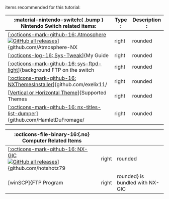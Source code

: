 items recommended for this tutorial:


| :material-nintendo-switch:{ .bump }  Nintendo Switch related items:		                 										|  Type :  			         		  | Description :             				 |
| --------------------------------------------------------------------------------------------------------- | ----------------------------------------- | -------------------------------------------------- |
| [[:octicons-mark-github-16: Atmosphere](https://github.com/Atmosphere-NX/Atmosphere)<br>[![GitHub all releases](https://img.shields.io/github/downloads/Atmosphere-NX/Atmosphere/total?color=red&style=flat-square)](https://github.com/Atmosphere-NX/Atmosphere)]{github.com/Atmosphere-NX|right|rounded|bounce|success}			<br>				      | Custom Firmware   			        | Custom Firmware<br>[[![Website](https://img.shields.io/website?label=%20&logo=nintendoswitch&logoColor=red&style=flat-square&up_color=grey&up_message=GBAtemp%20Thread&url=https%3A%2F%2Fgbatemp.net%2Fthreads%2Fatmosphere-nx-custom-firmware-in-development-by-sciresm.496832%2F)](https://gbatemp.net/threads/atmosphere-nx-custom-firmware-in-development-by-sciresm.496832/)]{GBATemp Discussion|right|rounded|bounce|success}           				 |
| [[:octicons-log-16: Sys-Tweak](sys-tweak.md)]{My Guide|right|rounded|bounce|success}<br>  | system module / homebrew 		 	  | Icon Takeover module    <br>[[![Website](https://img.shields.io/website?label=%20&logo=nintendoswitch&logoColor=red&style=flat-square&up_color=grey&up_message=GBAtemp%20Thread&url=https%3A%2F%2Fgbatemp.net%2Fthreads%2Fcustom-game-icons-tutorial-and-sharing-hub.574675%2F)](https://gbatemp.net/threads/custom-game-icons-tutorial-and-sharing-hub-no-forwarders.574675/)]{GBATemp guide|right|rounded|bounce|success}  				 |
| [[:octicons-mark-github-16: sys-ftpd-light](https://github.com/cathery/sys-ftpd-light?style=social)]{background FTP on the switch|right|rounded|bounce|success}		<br>![GitHub all releases](https://img.shields.io/github/downloads/cathery/sys-ftpd/total?color=red&style=flat-square)				| system module / homebrew<BR>(*included with Deepsea AIO CFW*) :trident:	| FTP sysmodule/program on the switch  |
| [[:octicons-mark-github-16: NXThemesInstaller](https://github.com/exelix11/SwitchThemeInjector/releases/)]{github.com/exelix11/|right|rounded|bounce|success}       <br>    ![GitHub all releases](https://img.shields.io/github/downloads/exelix11/SwitchThemeInjector/total?color=red&style=flat-square)                 | nro / homebrew application <br>(*Included in some CFW packs*)			  | Used to install themes    				 |
| [[Vertical or Horizontal Theme](supportedthemes.md)]{Supported Themes|right|rounded|bounce|success} 										| nxtheme files 					  | theme file that contains image & json patch 	 |
| [[:octicons-mark-github-16: nx-titles-list-dumper](https://github.com/HamletDuFromage/nx-titles-list-dumper/releases)]{github.com/HamletDuFromage/|right|rounded|bounce|success}  <br>	![GitHub all releases](https://img.shields.io/github/downloads/HamletDuFromage/nx-titles-list-dumper/total?color=red&style=flat-square)		| nro/homebrew<br> (*Pulled with nc-gix*) | imports a list of TitleID installed games into CSV |


| :octicons-file-binary-16:{.no} Computer Related Items															| 	 						  |     |
| --------------------------------------------------------------------------------------------------------------- | ----- | ----------------------------------------- |
| [[:octicons-mark-github-16: NX-GIC](https://github.com/hotshotz79)<br>[![GitHub all releases](https://img.shields.io/github/downloads/hotshotz79/NX-Game-Icon-Customizer/total?color=red&style=flat-square)](https://github.com/hotshotz79)]{github.com/hotshotz79|right|rounded|bounce|success}<BR>			| Icon Transfer tool & Repo Grabber<BR>[[![Website](https://img.shields.io/website?label=%20&logo=nintendoswitch&logoColor=red&style=flat-square&up_color=grey&up_message=GBAtemp%20Thread&url=https%3A%2F%2Fgbatemp.net%2Fthreads%2Fnintendo-switch-game-icon-customizer-simplify-the-method-of-changing-game-icons.584229%2F)](https://gbatemp.net/threads/nintendo-switch-game-icon-customizer-simplify-the-method-of-changing-game-icons.584229/)]{GBATemp Discussion|right|rounded|bounce|success}                 |     |
| [winSCP]{FTP Program|right|rounded} is bundled with NX-GIC 									| ![titledump](<img/pre/nx-gic-rel.png>)	  |      |